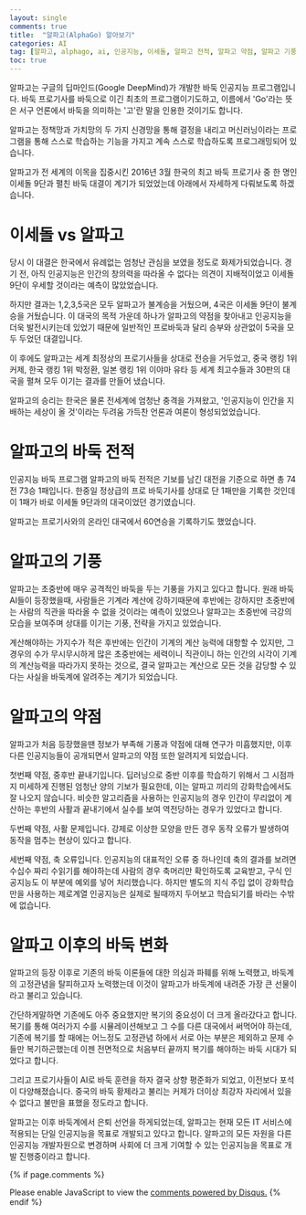 ```yaml
---
layout: single
comments: true
title:  "알파고(AlphaGo) 알아보기"
categories: AI
tag: [알파고, alphago, ai, 인공지능, 이세돌, 알파고 전적, 알파고 약점, 알파고 기풍 바둑 AI, 바둑 인공지능]
toc: true
---
```




알파고는 구글의 딥마인드(Google DeepMind)가 개발한 바둑 인공지능 프로그램입니다. 바둑 프로기사를 바둑으로 이긴 최초의 프로그램이기도하고, 이름에서 'Go'라는 뜻은 서구 언론에서 바둑을 의미하는 '고'란 말을 인용한 것이기도 합니다.

알파고는 정책망과 가치망의 두 가지 신경망을 통해 결정을 내리고 머신러닝이라는 프로그램을 통해 스스로 학습하는 기능을 가지고 계속 스스로 학습하도록 프로그래밍되어 있습니다.

알파고가 전 세계의 이목을 집중시킨 2016년 3월 한국의 최고 바둑 프로기사 중 한 명인 이세돌 9단과 펼친 바둑 대결이 계기가 되었었는데 아래에서 자세하게 다뤄보도록 하겠습니다.


# 이세돌 vs 알파고

당시 이 대결은 한국에서 유례없는 엄청난 관심을 보였을 정도로 화제가되었습니다. 경기 전, 아직 인공지능은 인간의 창의력을 따라올 수 없다는 의견이 지배적이었고 이세돌 9단이 우세할 것이라는 예측이 많았었습니다.

하지만 결과는 1,2,3,5국은 모두 알파고가 불계승을 거뒀으며, 4국은 이세돌 9단이 불계승을 거뒀습니다. 이 대국의 목적 가운데 하나가 알파고의 약점을 찾아내고 인공지능을 더욱 발전시키는데 있었기 때문에 일반적인 프로바둑과 달리 승부와 상관없이 5국을 모두 두었던 대결입니다.

이 후에도 알파고는 세계 최정상의 프로기사들을 상대로 전승을 거두었고, 중국 랭킹 1위 커제, 한국 랭킹 1위 박정환, 일본 랭킹 1위 이야마 유타 등 세계 최고수들과 30판의 대국을 펼쳐 모두 이기는 결과를 만들어 냈습니다.

알파고의 승리는 한국은 물론 전세계에 엄청난 충격을 가져왔고, '인공지능이 인간을 지배하는 세상이 올 것'이라는 두려움 가득찬 언론과 여론이 형성되었었습니다.


# 알파고의 바둑 전적

인공지능 바둑 프로그램 알파고의 바둑 전적은 기보를 남긴 대전을 기준으로 하면 총 74전 73승 1패입니다. 한중일 정상급의 프로 바둑기사를 상대로 단 1패만을 기록한 것인데 이 1패가 바로 이세돌 9단과의 대국이었던 경기였습니다.

알파고는 프로기사와의 온라인 대국에서 60연승을 기록하기도 했었습니다.


# 알파고의 기풍

알파고는 초중반에 매우 공격적인 바둑을 두는 기풍을 가지고 있다고 합니다. 원래 바둑 AI들이 등장했을때, 사람들은 기계라 계산에 강하기때문에 후반에는 강하지만 초중반에는 사람의 직관을 따라올 수 없을 것이라는 예측이 있었으나 알파고는 초중반에 극강의 모습을 보여주며 상대를 이기는 기풍, 전략을 가지고 있었습니다.

계산해야하는 가지수가 적은 후반에는 인간이 기계의 계산 능력에 대항할 수 있지만, 그 경우의 수가 무시무시하게 많은 초중반에는 세력이니 직관이니 하는 인간의 시각이 기계의 계산능력을 따라가지 못하는 것으로, 결국 알파고는 계산으로 모든 것을 감당할 수 있다는 사실을 바둑계에 알려주는 계기가 되었습니다.


# 알파고의 약점

알파고가 처음 등장했을땐 정보가 부족해 기풍과 약점에 대해 연구가 미흡했지만, 이후 다른 인공지능들이 공개되면서 알파고의 약점 또한 알려지게 되었습니다.

첫번째 약점, 중후반 끝내기입니다. 딥러닝으로 중반 이후를 학습하기 위해서 그 시점까지 미세하게 진행된 엄청난 양의 기보가 필요한데, 이는 알파고 끼리의 강화학습에서도 잘 나오지 않습니다. 비슷한 알고리즘을 사용하는 인공지능의 경우 인간이 무리없이 계산하는 후반의 사활과 끝내기에서 실수를 보여 역전당하는 경우가 있었다고 합니다.

두번째 약점, 사활 문제입니다. 강제로 이상한 모양을 만든 경우 동작 오류가 발생하여 동작을 멈추는 현상이 있다고 합니다.

세번째 약점, 축 오류입니다. 인공지능의 대표적인 오류 중 하나인데 축의 결과를 보려면 수십수 짜리 수읽기를 해야하는데 사람의 경우 축머리만 확인하도록 교육받고, 구식 인공지능도 이 부분에 예외를 넣어 처리했습니다. 하지만 별도의 지식 주입 없이 강화학습만을 사용하는 제로계열 인공지능은 실제로 될때까지 두어보고 학습되기를 바라는 수밖에 없습니다.


# 알파고 이후의 바둑 변화

알파고의 등장 이후로 기존의 바둑 이론들에 대한 의심과 파훼를 위해 노력했고, 바둑계의 고정관념을 탈피하고자 노력했는데 이것이 알파고가 바둑계에 내려준 가장 큰 선물이라고 불리고 있습니다.

간단하게말하면 기존에도 아주 중요했지만 복기의 중요성이 더 크게 올라갔다고 합니다. 복기를 통해 여러가지 수를 시뮬레이션해보고 그 수를 다른 대국에서 써먹어야 하는데, 기존에 복기를 할 때에는 어느정도 고정관념 하에서 서로 아는 부분은 제외하고 문제 수들만 복기하곤했는데 이젠 전면적으로 처음부터 끝까지 복기를 해야하는 바둑 시대가 되었다고 합니다.

그리고 프로기사들이 AI로 바둑 훈련을 하자 결국 상향 평준화가 되었고, 이전보다 포석이 다양해졌습니다. 중국의 바둑 황제라고 불리는 커제가 더이상 최강자 자리에서 있을수 없다고 불만을 표했을 정도라고 합니다.


알파고는 이후 바둑계에서 은퇴 선언을 하게되었는데, 알파고는 현재 모든 IT 서비스에 적용되는 단일 인공지능을 목표로 개발되고 있다고 합니다. 알파고의 모든 자원을 다른 인공지능 개발자원으로 변경하며 사회에 더 크게 기여할 수 있는 인공지능을 목표로 개발 진행중이라고 합니다.


{% if page.comments %}
<div id="disqus_thread"></div>
<script>
    /**
    *  RECOMMENDED CONFIGURATION VARIABLES: EDIT AND UNCOMMENT THE SECTION BELOW TO INSERT DYNAMIC VALUES FROM YOUR PLATFORM OR CMS.
    *  LEARN WHY DEFINING THESE VARIABLES IS IMPORTANT: https://disqus.com/admin/universalcode/#configuration-variables    */
    
    var disqus_config = function () {
    this.page.url = "{{ page.url | absolute_url }};";  // Replace PAGE_URL with your page's canonical URL variable
    this.page.identifier = "{{ page.id }}";; // Replace PAGE_IDENTIFIER with your page's unique identifier variable
    };
    
    (function() { // DON'T EDIT BELOW THIS LINE
    var d = document, s = d.createElement('script');
    s.src = 'https://alphafaceblog.disqus.com/embed.js';
    s.setAttribute('data-timestamp', +new Date());
    (d.head || d.body).appendChild(s);
    })();
</script>
<noscript>Please enable JavaScript to view the <a href="https://disqus.com/?ref_noscript">comments powered by Disqus.</a></noscript>
{% endif %}